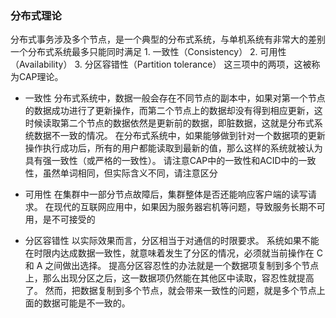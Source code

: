 ### 分布式理论
分布式事务涉及多个节点，是一个典型的分布式系统，与单机系统有非常大的差别
一个分布式系统最多只能同时满足
    1. 一致性（Consistency）
    2. 可用性（Availability）
    3. 分区容错性（Partition tolerance）
这三项中的两项，这被称为CAP理论。

- 一致性
分布式系统中，数据一般会存在不同节点的副本中，如果对第一个节点的数据成功进行了更新操作，而第二个节点上的数据却没有得到相应更新，这时候读取第二个节点的数据依然是更新前的数据，即脏数据，这就是分布式系统数据不一致的情况。
在分布式系统中，如果能够做到针对一个数据项的更新操作执行成功后，所有的用户都能读取到最新的值，那么这样的系统就被认为具有强一致性（或严格的一致性）。
请注意CAP中的一致性和ACID中的一致性，虽然单词相同，但实际含义不同，请注意区分

- 可用性
在集群中一部分节点故障后，集群整体是否还能响应客户端的读写请求。 
在现代的互联网应用中，如果因为服务器宕机等问题，导致服务长期不可用，是不可接受的 

- 分区容错性
以实际效果而言，分区相当于对通信的时限要求。
系统如果不能在时限内达成数据一致性，就意味着发生了分区的情况，必须就当前操作在 C 和 A 之间做出选择。 
提高分区容忍性的办法就是一个数据项复制到多个节点上，那么出现分区之后，这一数据项仍然能在其他区中读取，容忍性就提高了。
然而，把数据复制到多个节点，就会带来一致性的问题，就是多个节点上面的数据可能是不一致的。 
